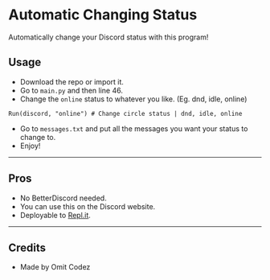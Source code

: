 # Automatic Changing Status
Automatically change your Discord status with this program!

## Usage
- Download the repo or import it.
- Go to `main.py` and then line 46.
- Change the `online` status to whatever you like. (Eg. dnd, idle, online)
```        
Run(discord, "online") # Change circle status | dnd, idle, online
```
- Go to `messages.txt` and put all the messages you want your status to change to.
- Enjoy!
------
## Pros
- No BetterDiscord needed.
- You can use this on the Discord website.
- Deployable to [Repl.it](https://repl.it).
------
## Credits
- Made by Omit Codez